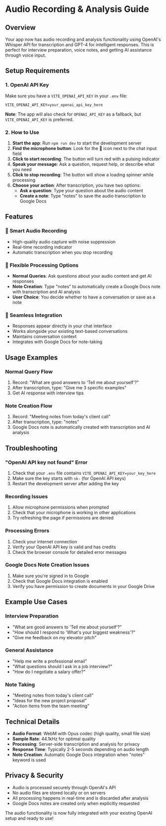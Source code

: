 # Audio Recording & Analysis Guide

## Overview
Your app now has audio recording and analysis functionality using OpenAI's Whisper API for transcription and GPT-4 for intelligent responses. This is perfect for interview preparation, voice notes, and getting AI assistance through voice input.

## Setup Requirements

### 1. OpenAI API Key
Make sure you have a `VITE_OPENAI_API_KEY` in your `.env` file:
```
VITE_OPENAI_API_KEY=your_openai_api_key_here
```

**Note**: The app will also check for `OPENAI_API_KEY` as a fallback, but `VITE_OPENAI_API_KEY` is preferred.

### 2. How to Use

1. **Start the app**: Run `npm run dev` to start the development server
2. **Find the microphone button**: Look for the 🎤 icon next to the chat input field
3. **Click to start recording**: The button will turn red with a pulsing indicator
4. **Speak your message**: Ask a question, request help, or describe what you need
5. **Click to stop recording**: The button will show a loading spinner while processing
6. **Choose your action**: After transcription, you have two options:
   - **Ask a question**: Type your question about the audio content
   - **Create a note**: Type "notes" to save the audio transcription to Google Docs

## Features

### 🎤 **Smart Audio Recording**
- High-quality audio capture with noise suppression
- Real-time recording indicator
- Automatic transcription when you stop recording

### 🧠 **Flexible Processing Options**
- **Normal Queries**: Ask questions about your audio content and get AI responses
- **Note Creation**: Type "notes" to automatically create a Google Docs note with transcription and AI analysis
- **User Choice**: You decide whether to have a conversation or save as a note

### 💬 **Seamless Integration**
- Responses appear directly in your chat interface
- Works alongside your existing text-based conversations
- Maintains conversation context
- Integrates with Google Docs for note-taking

## Usage Examples

### Normal Query Flow
1. Record: "What are good answers to 'Tell me about yourself'?"
2. After transcription, type: "Give me 3 specific examples"
3. Get AI response with interview tips

### Note Creation Flow
1. Record: "Meeting notes from today's client call"
2. After transcription, type: "notes"
3. Google Docs note is automatically created with transcription and AI analysis

## Troubleshooting

### "OpenAI API key not found" Error
1. Check that your `.env` file contains `VITE_OPENAI_API_KEY=your_key_here`
2. Make sure the key starts with `sk-` (for OpenAI API keys)
3. Restart the development server after adding the key

### Recording Issues
1. Allow microphone permissions when prompted
2. Check that your microphone is working in other applications
3. Try refreshing the page if permissions are denied

### Processing Errors
1. Check your internet connection
2. Verify your OpenAI API key is valid and has credits
3. Check the browser console for detailed error messages

### Google Docs Note Creation Issues
1. Make sure you're signed in to Google
2. Check that Google Docs integration is enabled
3. Verify you have permission to create documents in your Google Drive

## Example Use Cases

### Interview Preparation
- "What are good answers to 'Tell me about yourself'?"
- "How should I respond to 'What's your biggest weakness'?"
- "Give me feedback on my elevator pitch"

### General Assistance
- "Help me write a professional email"
- "What questions should I ask in a job interview?"
- "How do I negotiate a salary offer?"

### Note Taking
- "Meeting notes from today's client call"
- "Ideas for the new project proposal"
- "Action items from the team meeting"

## Technical Details

- **Audio Format**: WebM with Opus codec (high quality, small file size)
- **Sample Rate**: 44.1kHz for optimal quality
- **Processing**: Server-side transcription and analysis for privacy
- **Response Time**: Typically 2-5 seconds depending on audio length
- **Note Creation**: Automatic Google Docs integration when "notes" keyword is used

## Privacy & Security

- Audio is processed securely through OpenAI's API
- No audio files are stored locally or on servers
- All processing happens in real-time and is discarded after analysis
- Google Docs notes are created only when explicitly requested

The audio functionality is now fully integrated with your existing OpenAI setup and ready to use! 